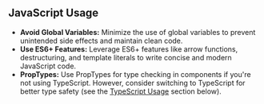## JavaScript Usage

- **Avoid Global Variables:** Minimize the use of global variables to prevent unintended side effects and maintain clean code.
- **Use ES6+ Features:** Leverage ES6+ features like arrow functions, destructuring, and template literals to write concise and modern JavaScript code.
- **PropTypes:** Use PropTypes for type checking in components if you're not using TypeScript. However, consider switching to TypeScript for better type safety (see the [TypeScript Usage](#typescript-usage) section below).
